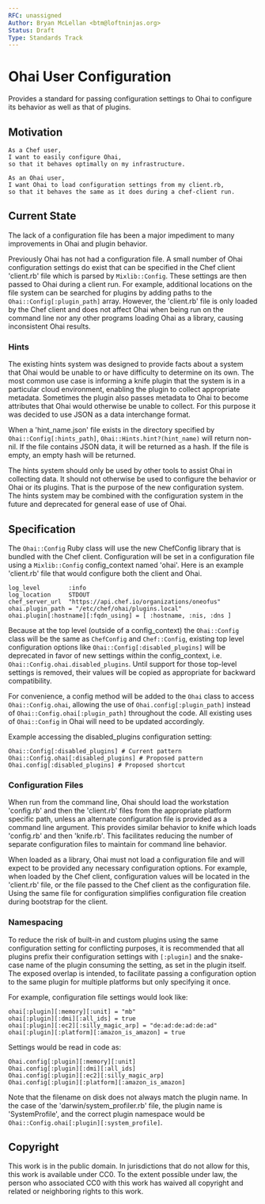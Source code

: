 ```yaml
---
RFC: unassigned
Author: Bryan McLellan <btm@loftninjas.org>
Status: Draft
Type: Standards Track
---
```


# Ohai User Configuration

Provides a standard for passing configuration settings to Ohai to configure its behavior as well as that of plugins.

## Motivation

    As a Chef user,
    I want to easily configure Ohai,
    so that it behaves optimally on my infrastructure.

    As an Ohai user,
    I want Ohai to load configuration settings from my client.rb,
    so that it behaves the same as it does during a chef-client run.

## Current State

The lack of a configuration file has been a major impediment to many improvements in Ohai and plugin behavior.

Previously Ohai has not had a configuration file. A small number of Ohai configuration settings do exist that can be specified in the Chef client 'client.rb' file which is parsed by `Mixlib::Config`. These settings are then passed to Ohai during a client run. For example, additional locations on the file system can be searched for plugins by adding paths to the `Ohai::Config[:plugin_path]` array. However, the 'client.rb' file is only loaded by the Chef client and does not affect Ohai when being run on the command line nor any other programs loading Ohai as a library, causing inconsistent Ohai results.

### Hints

The existing hints system was designed to provide facts about a system that Ohai would be unable to or have difficulty to determine on its own. The most common use case is informing a knife plugin that the system is in a particular cloud environment, enabling the plugin to collect appropriate metadata. Sometimes the plugin also passes metadata to Ohai to become attributes that Ohai would otherwise be unable to collect. For this purpose it was decided to use JSON as a data interchange format.

When a 'hint_name.json' file exists in the directory specified by `Ohai::Config[:hints_path]`, `Ohai::Hints.hint?(hint_name)` will return non-nil. If the file contains JSON data, it will be returned as a hash. If the file is empty, an empty hash will be returned.

The hints system should only be used by other tools to assist Ohai in collecting data. It should not otherwise be used to configure the behavior or Ohai or its plugins. That is the purpose of the new configuration system. The hints system may be combined with the configuration system in the future and deprecated for general ease of use of Ohai. 

## Specification

The `Ohai::Config` Ruby class will use the new ChefConfig library that is bundled with the Chef client. Configuration will be set in a configuration file using a `Mixlib::Config` config_context named 'ohai'. Here is an example 'client.rb' file that would configure both the client and Ohai.

```
log_level        :info
log_location     STDOUT
chef_server_url  "https://api.chef.io/organizations/oneofus"
ohai.plugin_path = "/etc/chef/ohai/plugins.local"
ohai.plugin[:hostname][:fqdn_using] = [ :hostname, :nis, :dns ]
```

Because at the top level (outside of a config_context) the `Ohai::Config` class will be the same as `ChefConfig` and `Chef::Config`, existing top level configuration options like `Ohai::Config[:disabled_plugins]` will be deprecated in favor of new settings within the config_context, i.e. `Ohai::Config.ohai.disabled_plugins`. Until support for those top-level settings is removed, their values will be copied as appropriate for backward compatibility.

For convenience, a config method will be added to the `Ohai` class to access `Ohai::Config.ohai`, allowing the use of `Ohai.config[:plugin_path]` instead of `Ohai::Config.ohai[:plugin_path]` throughout the code. All existing uses of `Ohai::Config` in Ohai will need to be updated accordingly.


Example accessing the disabled_plugins configuration setting:

```
Ohai::Config[:disabled_plugins] # Current pattern
Ohai::Config.ohai[:disabled_plugins] # Proposed pattern
Ohai.config[:disabled_plugins] # Proposed shortcut
```

### Configuration Files

When run from the command line, Ohai should load the workstation 'config.rb' and then the 'client.rb' files from the appropriate platform specific path, unless an alternate configuration file is provided as a command line argument. This provides similar behavior to knife which loads 'config.rb' and then 'knife.rb'. This facilitates reducing the number of separate configuration files to maintain for command line behavior.

When loaded as a library, Ohai must not load a configuration file and will expect to be provided any necessary configuration options. For example, when loaded by the Chef client, configuration values will be located in the 'client.rb' file, or the file passed to the Chef client as the configuration file. Using the same file for configuration simplifies configuration file creation during bootstrap for the client.

### Namespacing

To reduce the risk of built-in and custom plugins using the same configuration setting for conflicting purposes, it is recommended that all plugins prefix their configuration settings with `[:plugin]` and the snake-case name of the plugin consuming the setting, as set in the plugin itself. The exposed overlap is intended, to facilitate passing a configuration option to the same plugin for multiple platforms but only specifying it once.

For example, configuration file settings would look like:

```
ohai[:plugin][:memory][:unit] = "mb"
ohai[:plugin][:dmi][:all_ids] = true
ohai[:plugin][:ec2][:silly_magic_arp] = "de:ad:de:ad:de:ad"
ohai[:plugin][:platform][:amazon_is_amazon] = true
```

Settings would be read in code as:

```
Ohai.config[:plugin][:memory][:unit]
Ohai.config[:plugin][:dmi][:all_ids]
Ohai.config[:plugin][:ec2][:silly_magic_arp]
Ohai.config[:plugin][:platform][:amazon_is_amazon]
```

Note that the filename on disk does not always match the plugin name. In the case of the 'darwin/system_profiler.rb' file, the plugin name is 'SystemProfile', and the correct plugin namespace would be `Ohai::Config.ohai[:plugin][:system_profile]`.

## Copyright

This work is in the public domain. In jurisdictions that do not allow for this,
this work is available under CC0. To the extent possible under law, the person
who associated CC0 with this work has waived all copyright and related or
neighboring rights to this work.

